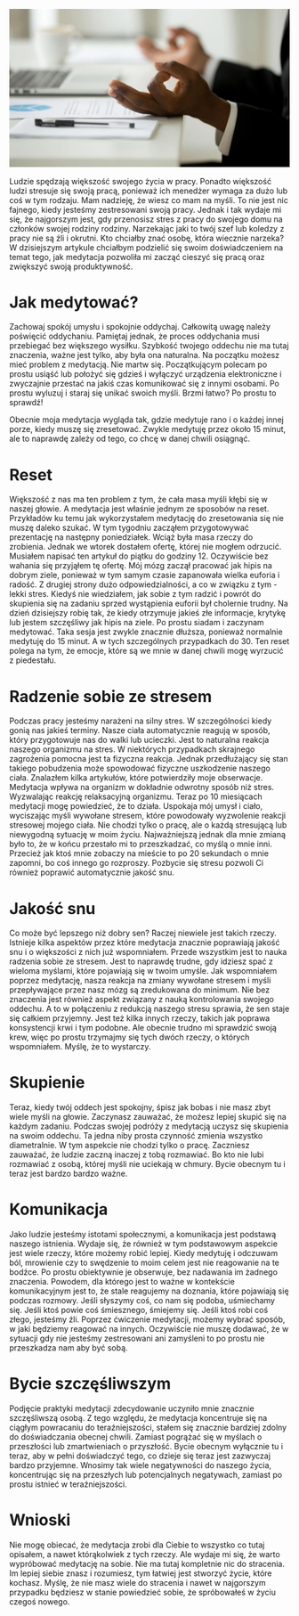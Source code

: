 ![Jak medytacja wpływa na produktywność?](images/60dcb388-9b6c-4929-bd9b-1e51c57a87e3.jpg)

Ludzie spędzają większość swojego życia w pracy. Ponadto większość ludzi stresuje się swoją pracą, ponieważ ich menedżer wymaga za dużo lub coś w tym rodzaju. Mam nadzieję, że wiesz co mam na myśli. To nie jest nic fajnego, kiedy jesteśmy zestresowani swoją pracy. Jednak i tak wydaje mi się, że najgorszym jest, gdy przenosisz stres z pracy do swojego domu na członków swojej rodziny rodziny. Narzekając jaki to twój szef lub koledzy z pracy nie są źli i okrutni. Kto chciałby znać osobę, która wiecznie narzeka? W dzisiejszym artykule chciałbym podzielić się swoim doświadczeniem na temat tego, jak medytacja pozwoliła mi zacząć cieszyć się pracą oraz zwiększyć swoją produktywność.

# **Jak medytować?**

Zachowaj spokój umysłu i spokojnie oddychaj. Całkowitą uwagę należy poświęcić oddychaniu. Pamiętaj jednak, że proces oddychania musi przebiegać bez większego wysiłku. Szybkość twojego oddechu nie ma tutaj znaczenia, ważne jest tylko, aby była ona naturalna. Na początku możesz mieć problem z medytacją. Nie martw się. Początkującym polecam po prostu usiąść lub położyć się gdzieś i wyłączyć urządzenia elektroniczne i zwyczajnie przestać na jakiś czas komunikować się z innymi osobami. Po prostu wyluzuj i staraj się unikać swoich myśli. Brzmi łatwo? Po prostu to sprawdź!

Obecnie moja medytacja wygląda tak, gdzie medytuje rano i o każdej innej porze, kiedy muszę się zresetować. Zwykle medytuję przez około 15 minut, ale to naprawdę zależy od tego, co chcę w danej chwili osiągnąć.

# **Reset**

Większość z nas ma ten problem z tym, że cała masa myśli kłębi się w naszej głowie. A medytacja jest właśnie jednym ze sposobów na reset. Przykładów ku temu jak wykorzystałem medytację do zresetowania się nie muszę daleko szukać. W tym tygodniu zacząłem przygotowywać prezentację na następny poniedziałek. Wciąż była masa rzeczy do zrobienia. Jednak we wtorek dostałem ofertę, której nie mogłem odrzucić. Musiałem napisać ten artykuł do piątku do godziny 12. Oczywiście bez wahania się przyjąłem tę ofertę. Mój mózg zaczął pracować jak hipis na dobrym ziele, ponieważ w tym samym czasie zapanowała wielka euforia i radość. Z drugiej strony dużo odpowiedzialności, a co w związku z tym - lekki stres. Kiedyś nie wiedziałem, jak sobie z tym radzić i powrót do skupienia się na zadaniu sprzed wystąpienia euforii był cholernie trudny. Na dzień dzisiejszy robię tak, że kiedy otrzymuje jakieś złe informacje, krytykę lub jestem szczęśliwy jak hipis na ziele. Po prostu siadam i zaczynam medytować. Taka sesja jest zwykle znacznie dłuższa, ponieważ normalnie medytuję do 15 minut. A w tych szczególnych przypadkach do 30. Ten reset polega na tym, że emocje, które są we mnie w danej chwili mogę wyrzucić z piedestału.

# **Radzenie sobie ze stresem**

Podczas pracy jesteśmy narażeni na silny stres. W szczególności kiedy gonią nas jakieś terminy. Nasze ciała automatycznie reagują w sposób, który przygotowuje nas do walki lub ucieczki. Jest to naturalna reakcja naszego organizmu na stres. W niektórych przypadkach skrajnego zagrożenia pomocna jest ta fizyczna reakcja. Jednak przedłużający się stan takiego pobudzenia może spowodować fizyczne uszkodzenie naszego ciała. Znalazłem kilka artykułów, które potwierdziły moje obserwacje. Medytacja wpływa na organizm w dokładnie odwrotny sposób niż stres. Wyzwalając reakcję relaksacyjną organizmu. Teraz po 10 miesiącach medytacji mogę powiedzieć, że to działa. Uspokaja mój umysł i ciało, wyciszając myśli wywołane stresem, które powodowały wyzwolenie reakcji stresowej mojego ciała. Nie chodzi tylko o pracę, ale o każdą stresującą lub niewygodną sytuację w moim życiu. Najważniejszą jednak dla mnie zmianą było to, że w końcu przestało mi to przeszkadzać, co myślą o mnie inni. Przecież jak ktoś mnie zobaczy na mieście to po 20 sekundach o mnie zapomni, bo coś innego go rozproszy. Pozbycie się stresu pozwoli Ci również poprawić automatycznie jakość snu.

# **Jakość snu**

Co może być lepszego niż dobry sen? Raczej niewiele jest takich rzeczy. Istnieje kilka aspektów przez które medytacja znacznie poprawiają jakość snu i o większości z nich już wspomniałem. Przede wszystkim jest to nauka radzenia sobie ze stresem. Jest to naprawdę trudne, gdy idziesz spać z wieloma myślami, które pojawiają się w twoim umyśle. Jak wspomniałem poprzez medytację, nasza reakcja na zmiany wywołane stresem i myśli przepływające przez nasz mózg są zredukowana do minimum. Nie bez znaczenia jest również aspekt związany z nauką kontrolowania swojego oddechu. A to w połączeniu z redukcją naszego stresu sprawia, że sen staje się całkiem przyjemny. Jest też kilka innych rzeczy, takich jak poprawa konsystencji krwi i tym podobne. Ale obecnie trudno mi sprawdzić swoją krew, więc po prostu trzymajmy się tych dwóch rzeczy, o których wspomniałem. Myślę, że to wystarczy.

# **Skupienie**

Teraz, kiedy twój oddech jest spokojny, śpisz jak bobas i nie masz zbyt wiele myśli na głowie. Zaczynasz zauważać, że możesz lepiej skupić się na każdym zadaniu. Podczas swojej podróży z medytacją uczysz się skupienia na swoim oddechu. Ta jedna niby prosta czynność zmienia wszystko diametralnie. W tym aspekcie nie chodzi tylko o pracę. Zaczniesz zauważać, że ludzie zaczną inaczej z tobą rozmawiać. Bo kto nie lubi rozmawiać z osobą, której myśli nie uciekają w chmury. Bycie obecnym tu i teraz jest bardzo bardzo ważne.

# **Komunikacja**

Jako ludzie jesteśmy istotami społecznymi, a komunikacja jest podstawą naszego istnienia. Wydaje się, że również w tym podstawowym aspekcie jest wiele rzeczy, które możemy robić lepiej. Kiedy medytuję i odczuwam ból, mrowienie czy to swędzenie to moim celem jest nie reagowanie na te bodźce. Po prostu obiektywnie je obserwuje, bez nadawania im żadnego znaczenia. Powodem, dla którego jest to ważne w kontekście komunikacyjnym jest to, że stale reagujemy na doznania, które pojawiają się podczas rozmowy. Jeśli słyszymy coś, co nam się podoba, uśmiechamy się. Jeśli ktoś powie coś śmiesznego, śmiejemy się. Jeśli ktoś robi coś złego, jesteśmy źli. Poprzez ćwiczenie medytacji, możemy wybrać sposób, w jaki będziemy reagować na innych. Oczywiście nie muszę dodawać, że w sytuacji gdy nie jesteśmy zestresowani ani zamyśleni to po prostu nie przeszkadza nam aby być sobą.

# **Bycie szczęśliwszym**

Podjęcie praktyki medytacji zdecydowanie uczyniło mnie znacznie szczęśliwszą osobą. Z tego względu, że medytacja koncentruje się na ciągłym powracaniu do teraźniejszości, stałem się znacznie bardziej zdolny do doświadczania obecnej chwili. Zamiast pogrążać się w myślach o przeszłości lub zmartwieniach o przyszłość. Bycie obecnym wyłącznie tu i teraz, aby w pełni doświadczyć tego, co dzieje się teraz jest zazwyczaj bardzo przyjemne. Wnosimy tak wiele negatywności do naszego życia, koncentrując się na przeszłych lub potencjalnych negatywach, zamiast po prostu istnieć w teraźniejszości.

# **Wnioski**

Nie mogę obiecać, że medytacja zrobi dla Ciebie to wszystko co tutaj opisałem, a nawet którąkolwiek z tych rzeczy. Ale wydaje mi się, że warto wypróbować medytację na sobie. Nie ma tutaj kompletnie nic do stracenia. Im lepiej siebie znasz i rozumiesz, tym łatwiej jest stworzyć życie, które kochasz. Myślę, że nie masz wiele do stracenia i nawet w najgorszym przypadku będziesz w stanie powiedzieć sobie, że spróbowałeś w życiu czegoś nowego.
